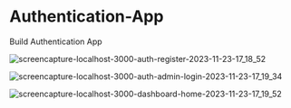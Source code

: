 # Authentication-App
Build Authentication App

![screencapture-localhost-3000-auth-register-2023-11-23-17_18_52](https://github.com/Krupat2003/Authentication-App/assets/138984890/caa24e44-dbf7-4479-88ed-18e6605c5289)

![screencapture-localhost-3000-auth-admin-login-2023-11-23-17_19_34](https://github.com/Krupat2003/Authentication-App/assets/138984890/337ead2f-aa04-489a-b435-6462c37fe662)

![screencapture-localhost-3000-dashboard-home-2023-11-23-17_19_52](https://github.com/Krupat2003/Authentication-App/assets/138984890/9edb2fef-2ffc-4303-a6b8-21c9f72b19f6)
